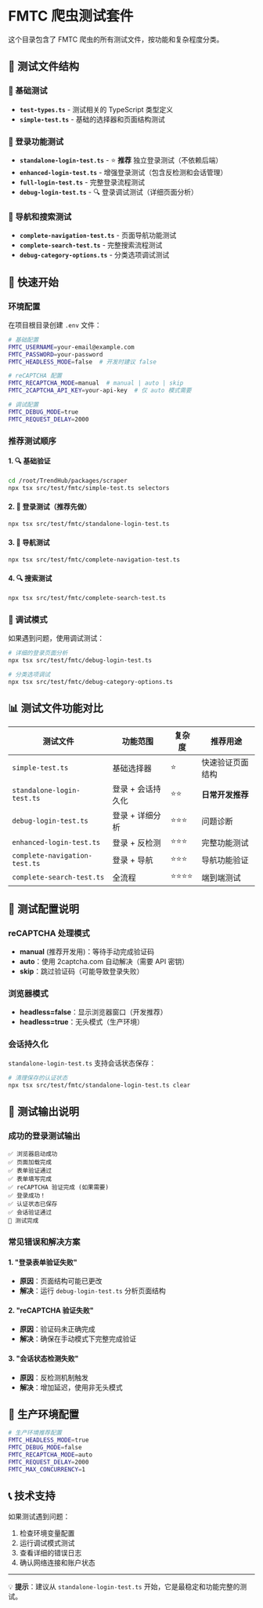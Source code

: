 # FMTC 爬虫测试套件

这个目录包含了 FMTC 爬虫的所有测试文件，按功能和复杂程度分类。

## 📁 测试文件结构

### 🔧 基础测试

- **`test-types.ts`** - 测试相关的 TypeScript 类型定义
- **`simple-test.ts`** - 基础的选择器和页面结构测试

### 🔐 登录功能测试

- **`standalone-login-test.ts`** - ⭐ **推荐** 独立登录测试（不依赖后端）
- **`enhanced-login-test.ts`** - 增强登录测试（包含反检测和会话管理）
- **`full-login-test.ts`** - 完整登录流程测试
- **`debug-login-test.ts`** - 🔍 登录调试测试（详细页面分析）

### 🧭 导航和搜索测试

- **`complete-navigation-test.ts`** - 页面导航功能测试
- **`complete-search-test.ts`** - 完整搜索流程测试
- **`debug-category-options.ts`** - 分类选项调试测试

## 🚀 快速开始

### 环境配置

在项目根目录创建 `.env` 文件：

```bash
# 基础配置
FMTC_USERNAME=your-email@example.com
FMTC_PASSWORD=your-password
FMTC_HEADLESS_MODE=false  # 开发时建议 false

# reCAPTCHA 配置
FMTC_RECAPTCHA_MODE=manual  # manual | auto | skip
FMTC_2CAPTCHA_API_KEY=your-api-key  # 仅 auto 模式需要

# 调试配置
FMTC_DEBUG_MODE=true
FMTC_REQUEST_DELAY=2000
```

### 推荐测试顺序

#### 1. 🔍 基础验证

```bash
cd /root/TrendHub/packages/scraper
npx tsx src/test/fmtc/simple-test.ts selectors
```

#### 2. 🔐 登录测试（推荐先做）

```bash
npx tsx src/test/fmtc/standalone-login-test.ts
```

#### 3. 🧭 导航测试

```bash
npx tsx src/test/fmtc/complete-navigation-test.ts
```

#### 4. 🔍 搜索测试

```bash
npx tsx src/test/fmtc/complete-search-test.ts
```

### 🐛 调试模式

如果遇到问题，使用调试测试：

```bash
# 详细的登录页面分析
npx tsx src/test/fmtc/debug-login-test.ts

# 分类选项调试
npx tsx src/test/fmtc/debug-category-options.ts
```

## 📊 测试文件功能对比

| 测试文件                      | 功能范围          | 复杂度   | 推荐用途         |
| ----------------------------- | ----------------- | -------- | ---------------- |
| `simple-test.ts`              | 基础选择器        | ⭐       | 快速验证页面结构 |
| `standalone-login-test.ts`    | 登录 + 会话持久化 | ⭐⭐     | **日常开发推荐** |
| `debug-login-test.ts`         | 登录 + 详细分析   | ⭐⭐⭐   | 问题诊断         |
| `enhanced-login-test.ts`      | 登录 + 反检测     | ⭐⭐⭐   | 完整功能测试     |
| `complete-navigation-test.ts` | 登录 + 导航       | ⭐⭐⭐   | 导航功能验证     |
| `complete-search-test.ts`     | 全流程            | ⭐⭐⭐⭐ | 端到端测试       |

## 🔧 测试配置说明

### reCAPTCHA 处理模式

- **manual** (推荐开发用)：等待手动完成验证码
- **auto**：使用 2captcha.com 自动解决（需要 API 密钥）
- **skip**：跳过验证码（可能导致登录失败）

### 浏览器模式

- **headless=false**：显示浏览器窗口（开发推荐）
- **headless=true**：无头模式（生产环境）

### 会话持久化

`standalone-login-test.ts` 支持会话状态保存：

```bash
# 清理保存的认证状态
npx tsx src/test/fmtc/standalone-login-test.ts clear
```

## 📝 测试输出说明

### 成功的登录测试输出

```
✅ 浏览器启动成功
✅ 页面加载完成
✅ 表单验证通过
✅ 表单填写完成
✅ reCAPTCHA 验证完成 (如果需要)
✅ 登录成功！
✅ 认证状态已保存
✅ 会话验证通过
🎉 测试完成
```

### 常见错误和解决方案

#### 1. "登录表单验证失败"

- **原因**：页面结构可能已更改
- **解决**：运行 `debug-login-test.ts` 分析页面结构

#### 2. "reCAPTCHA 验证失败"

- **原因**：验证码未正确完成
- **解决**：确保在手动模式下完整完成验证

#### 3. "会话状态检测失败"

- **原因**：反检测机制触发
- **解决**：增加延迟，使用非无头模式

## 🚀 生产环境配置

```bash
# 生产环境推荐配置
FMTC_HEADLESS_MODE=true
FMTC_DEBUG_MODE=false
FMTC_RECAPTCHA_MODE=auto
FMTC_REQUEST_DELAY=2000
FMTC_MAX_CONCURRENCY=1
```

## 📞 技术支持

如果测试遇到问题：

1. 检查环境变量配置
2. 运行调试模式测试
3. 查看详细的错误日志
4. 确认网络连接和账户状态

---

💡 **提示**：建议从 `standalone-login-test.ts` 开始，它是最稳定和功能完整的测试。
